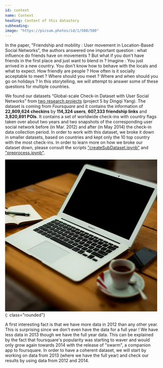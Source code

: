 ```yaml
---
id: context
name: Context
heading: Context of this datastory
subheading: 
image: "https://picsum.photos/id/1/500/500"  
---
```



In the paper, "Friendship and mobility : User movement in Location-Based Social Networks", the authors answered one important question : what influence do friends have on movements ?
But what if you don't have friends in the first place and just want to blend in ? Imagine : You just arrived in a new country. You don't know how to behave with the locals and what to expect. How friendly are people ? How often is it socially acceptable to meet ? Where should you meet ? Where and when should you go on holidays ?
In this storytelling, we will attempt to answer some of these questions for multiple countries.





We found our datasets “Global-scale Check-in Dataset with User Social Networks” from [two research projects](https://sites.google.com/site/yangdingqi/home/foursquare-dataset#h.p_7rmPjnwFGIx9) (project 5 by Dingqi Yang). The dataset is coming from *Foursquare* and it contains the information of **22,809,624 checkins** by **114,324 users**, **607,333 friendship links** and **3,820,891 POIs**. It contains a set of worldwide check-ins with country flags taken over about two years and two snapshots of the corresponding user social network before (in Mar. 2012) and after (in May 2014) the check-in data collection period.
In order to work with this dataset, we broke it down in smaller datasets, based on countries and kept only the 10 top country with the most check-ins. In order to learn more on how we broke our dataset down, please consult the scripts ["createSubDataset.ipynb"](https://github.com/epfl-ada/ada-2020-project-milestone-p3-p3_les-fraises-tagada/blob/master/createSubDataset.ipynb) and ["preprocess.ipynb"](https://github.com/epfl-ada/ada-2020-project-milestone-p3-p3_les-fraises-tagada/blob/master/preprocess.ipynb).


![gras](img/test.jpg){: class="rounded"}


A first interesting fact is that we have more data in 2012 than any other year. This is surprising since we don't even have the data for a full year !
We have less data in 2013 though we have the full year data. This can be explained by the fact that foursquare's popularity was starting to waver and would only grow again towards 2014 with the release of "swarm", a companion app to foursquare.
In order to have a coherent dataset, we will start by working on data from 2013 (where we have the full year) and check our results by using data from 2012 and 2014.



